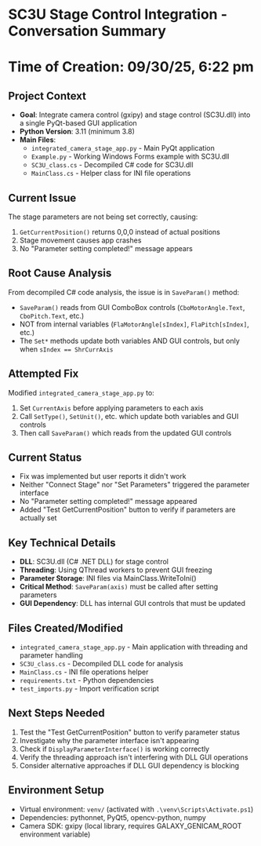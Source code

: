 # SC3U Stage Control Integration - Conversation Summary

# Time of Creation: 09/30/25, 6:22 pm 

## Project Context
- **Goal**: Integrate camera control (gxipy) and stage control (SC3U.dll) into a single PyQt-based GUI application
- **Python Version**: 3.11 (minimum 3.8)
- **Main Files**: 
  - `integrated_camera_stage_app.py` - Main PyQt application
  - `Example.py` - Working Windows Forms example with SC3U.dll
  - `SC3U_class.cs` - Decompiled C# code for SC3U.dll
  - `MainClass.cs` - Helper class for INI file operations

## Current Issue
The stage parameters are not being set correctly, causing:
1. `GetCurrentPosition()` returns 0,0,0 instead of actual positions
2. Stage movement causes app crashes
3. No "Parameter setting completed!" message appears

## Root Cause Analysis
From decompiled C# code analysis, the issue is in `SaveParam()` method:
- `SaveParam()` reads from GUI ComboBox controls (`CboMotorAngle.Text`, `CboPitch.Text`, etc.)
- NOT from internal variables (`FlaMotorAngle[sIndex]`, `FlaPitch[sIndex]`, etc.)
- The `Set*` methods update both variables AND GUI controls, but only when `sIndex == ShrCurrAxis`

## Attempted Fix
Modified `integrated_camera_stage_app.py` to:
1. Set `CurrentAxis` before applying parameters to each axis
2. Call `SetType()`, `SetUnit()`, etc. which update both variables and GUI controls
3. Then call `SaveParam()` which reads from the updated GUI controls

## Current Status
- Fix was implemented but user reports it didn't work
- Neither "Connect Stage" nor "Set Parameters" triggered the parameter interface
- No "Parameter setting completed!" message appeared
- Added "Test GetCurrentPosition" button to verify if parameters are actually set

## Key Technical Details
- **DLL**: SC3U.dll (C# .NET DLL) for stage control
- **Threading**: Using QThread workers to prevent GUI freezing
- **Parameter Storage**: INI files via MainClass.WriteToIni()
- **Critical Method**: `SaveParam(axis)` must be called after setting parameters
- **GUI Dependency**: DLL has internal GUI controls that must be updated

## Files Created/Modified
- `integrated_camera_stage_app.py` - Main application with threading and parameter handling
- `SC3U_class.cs` - Decompiled DLL code for analysis
- `MainClass.cs` - INI file operations helper
- `requirements.txt` - Python dependencies
- `test_imports.py` - Import verification script

## Next Steps Needed
1. Test the "Test GetCurrentPosition" button to verify parameter status
2. Investigate why the parameter interface isn't appearing
3. Check if `DisplayParameterInterface()` is working correctly
4. Verify the threading approach isn't interfering with DLL GUI operations
5. Consider alternative approaches if DLL GUI dependency is blocking

## Environment Setup
- Virtual environment: `venv/` (activated with `.\venv\Scripts\Activate.ps1`)
- Dependencies: pythonnet, PyQt5, opencv-python, numpy
- Camera SDK: gxipy (local library, requires GALAXY_GENICAM_ROOT environment variable)
